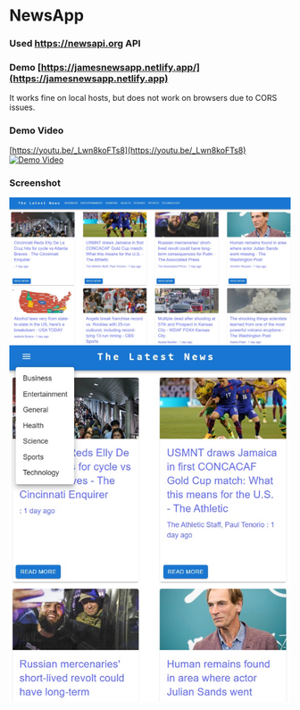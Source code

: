 # NewsApp  

### Used https://newsapi.org API  

### Demo [https://jamesnewsapp.netlify.app/](https://jamesnewsapp.netlify.app)  
It works fine on local hosts, but does not work on browsers due to CORS issues.   

### Demo Video 
[https://youtu.be/_Lwn8koFTs8](https://youtu.be/_Lwn8koFTs8)    
[![Demo Video](https://i3.ytimg.com/vi/_Lwn8koFTs8/maxresdefault.jpg)](https://youtu.be/_Lwn8koFTs8 "Jeimseu Kim - CSTP 2107 Midterm exam - NewsAppE")  

### Screenshot  
![Screenshot](https://github.com/JamesKim4913/NewsApp/blob/946abb623882c1e971f0159103fe6ba63a3dea4d/screenshot/screenshot1.jpg)  
![Screenshot](https://github.com/JamesKim4913/NewsApp/blob/946abb623882c1e971f0159103fe6ba63a3dea4d/screenshot/screenshot2.jpg)  
